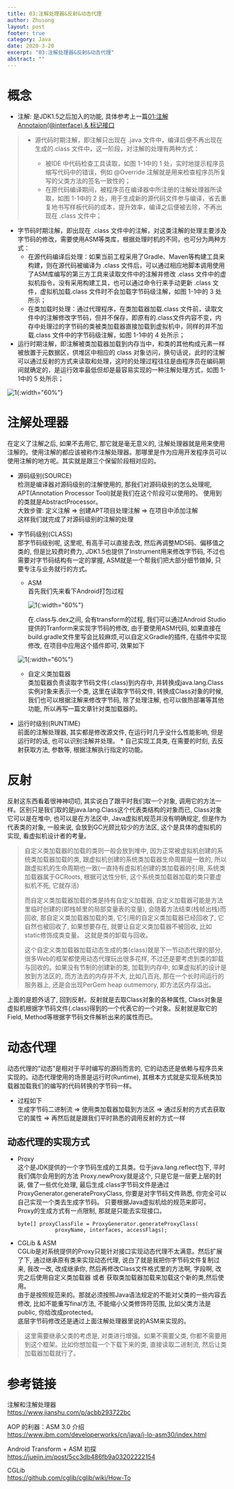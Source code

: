 ```yaml
---
title: 03:注解处理器&反射&动态代理
author: Zhusong
layout: post
footer: true
category: Java
date: 2020-3-20
excerpt: "03:注解处理器&反射&动态代理"
abstract: ""
---
```


# 概念
* 注解: 是JDK1.5之后加入的功能, 具体参考上一篇[01:注解Annotaion(@interface) & 标记接口](/java-anotation)

> * 源代码时期注解，即注解只出现在 .java 文件中，编译后便不再出现在生成的.class 文件中，这一阶段，对注解的处理有两种方式： 
>  
> 	* 被IDE 中代码检查工具读取，如图 1-1中的 1 处，实时地提示程序员缩写代码中的错误，例如 @Override 注解就是用来检查程序员所复写的父类方法的签名一致性的；
>	* 在原代码编译期间，被程序员在编译器中所注册的注解处理器所读取，如图 1-1中的 2 处，用于生成新的源代码文件参与编译，省去重复地书写样板代码的成本，提升效率，编译之后便被去除，不再出现在 .class 文件中；
* 字节码时期注解，即出现在 .class 文件中的注解，对这类注解的处理主要涉及字节码的修改，需要使用ASM等类库，根据处理时机的不同，也可分为两种方式：
	* 在源代码编译后处理：如果当前工程采用了Gradle、Maven等构建工具来构建，则在源代码被编译为 .class 文件后，可以通过相应地脚本调用使用了ASM库编写的第三方工具来读取文件中的注解并修改 .class 文件中的虚拟机指令，没有采用构建工具，也可以通过命令行来手动更新 .class 文件，虚拟机加载.class 文件时不会加载字节码级注解，如图 1-1中的 3 处所示；
	* 在类加载时处理：通过代理程序，在类加载器加载.class 文件前，读取文件中的注解修改字节码，但并不保存，即原有的.class文件内容不变，内存中处理过的字节码的类被类加载器直接加载到虚拟机中，同样的并不加载.class 文件中的字节码级注解，如图 1-1中的 4 处所示；
* 运行时期注解，即注解被类加载器加载到内存当中，和类的其他构成元素一样被放置于元数据区，供堆区中相应的 class 对象访问，换句话说，此时的注解可以通过反射的方式来读取和处理，这时的处理过程往往是由程序员在编码期间就确定的，是运行效率最低但却是最容易实现的一种注解处理方式，如图 1-1中的 5 处所示；
> 
![1]({{site.assets_path}}/img/java/java_annotation_processor.png){:width="60%"}
>

# 注解处理器
在定义了注解之后, 如果不去用它, 那它就是毫无意义的, 注解处理器就是用来使用注解的。使用注解的都应该被称作注解处理器。那哪里是作为应用开发程序员可以使用注解的地方呢。其实就是跟三个保留阶段相对应的。
	
* 源码级别(SOURCE)  
检测是编译器对源码级别的注解使用的, 那我们对源码级别的怎么处理呢, APT(Annotation Processor Tool)就是我们在这个阶段可以使用的。  使用到的类就是AbstractProcessor。  
	大致步骤: 定义注解 => 创建APT项目处理注解 => 在项目中添加注解    
	这样我们就完成了对源码级别的注解的处理
	
* 字节码级别(CLASS)  
那字节码级别呢, 这里呢, 有高手可以直接去改, 然后再调整MD5码、偏移值之类的, 但是比较费时费力, JDK1.5也提供了Instrument用来修改字节码, 不过也需要对字节码结构有一定的掌握, ASM就是一个帮我们把大部分细节做掉, 只要专注与业务就行的方式。
		
	* ASM   
	首先我们先来看下Android打包过程  
	
		> 
		![1]({{site.assets_path}}/img/android/android-aapt.png){:width="60%"}
		>	

		在.class与.dex之间, 会有transform的过程, 我们可以通过Android Studio提供的Tranform来实现字节码的修改, 由于要使用ASM代码, 如果直接在build.gradle文件里写会比较麻烦,可以自定义Gradle的插件, 在插件中实现修改, 在项目中应用这个插件即可, 效果如下
	> 
	![1]({{site.assets_path}}/img/android/android-grale-plugin.png){:width="60%"}
	>	
	* 自定义类加载器   
		类加载器负责读取字节码文件(.class)到内存中, 并转换成java.lang.Class实例对象来表示一个类, 这里在读取字节码文件, 转换成Class对象的时候, 我们也可以根据注解来修改字节码, 除了处理注解, 也可以做热部署等其他功能, 所以再写一篇文章针对类加载器的。
			
* 运行时级别(RUNTIME)  
前面的注解处理器, 其实都是修改源文件, 在运行时几乎没什么性能影响, 但是运行时的话, 也可以识别注解并处理。
		*  自己实现工具类, 在需要的时刻, 去反射获取方法, 参数等, 根据注解执行指定的功能。

# 反射
反射这东西看着很神神叨叨, 其实说白了跟平时我们取一个对象, 调用它的方法一样。区别只是我们取的是java.lang.Class这个代表类结构的对象而已, Class对象它可以是在堆中, 也可以是在方法区中, Java虚拟机规范并没有明确规定, 但是作为代表类的对象, 一般来说, 会放到GC光顾比较少的方法区, 这个是具体的虚拟机的实现, 看虚拟机设计者的考量。

> 自定义类加载器的加载的类则一般会放到堆中, 因为正常被虚拟机创建的系统类加载器加载的类, 跟虚拟机创建的系统类加载器生命周期是一致的, 所以跟虚拟机的生命周期也一致(一直持有虚拟机创建的类加载器的引用, 系统类加载器属于GCRoots, 根据可达性分析, 这个系统类加载器加载的类只要虚拟机不死, 它就存活)  
> 
> 而自定义类加载器加载的类是持有自定义加载器, 自定义加载器可能是方法里临时创建的(即栈帧里的局部变量表的变量), 会随着方法结束(栈帧出栈)而回收, 那自定义类加载器加载的类, 它引用的自定义类加载器已经回收了, 它自然也被回收了, 如果想要存在, 就要让自定义类加载器不被回收, 比如static修饰成类变量。 这就是类的卸载与回收。
> 
> 这个自定义类加载器加载动态生成的类(class)就是下一节动态代理的部分, 很多Web的框架都使用动态代理玩出很多花样, 不过还是要考虑到类的卸载与回收的。如果没有节制的创建新的类, 加载到内存中, 如果虚拟机的设计是放到方法区的, 而方法去的内存并不大, 比如几百兆, 那在一个长时间运行的服务器上, 还是会出现PerGem heap outmemory, 即方法区内存溢出。
> 

上面的是题外话了, 回到反射。反射就是去取Class对象的各种属性, Class对象是虚拟机根据字节码文件(.class)得到的一个代表它的一个对象。反射就是取它的Field, Method等根据字节码文件解析出来的属性而已。
		
# 动态代理
动态代理的“动态”是相对于平时编写的源码而言的, 它的动态还是依赖与程序员来实现的。动态代理使用的场景是运行时(Runtime), 其根本方式就是实现系统类加载器加载我们的编写的代码转换的字节码一样。  

* 过程如下  
生成字节码二进制流 => 使用类加载器加载到方法区 => 通过反射的方式去获取它的属性 => 再然后就是跟我们平时熟悉的调用反射的方式一样

## 动态代理的实现方式

* Proxy  
	这个是JDK提供的一个字节码生成的工具类。位于java.lang.reflect包下, 平时我们偶尔会用到的方法 Proxy.newProxy就是这个, 只是它是一层更上层的封装, 做了一些优化处理, 最后生成.class字节码文件是通过 ProxyGenerator.generateProxyClass, 你要是对字节码文件熟悉, 你完全可以自己实现一个类去生成字节码。 只要根据Java虚拟机给的规范来即可。  
	Proxy的生成方式有一点限制, 那就是只能去实现接口。
	
	```
	byte[] proxyClassFile = ProxyGenerator.generateProxyClass(
                proxyName, interfaces, accessFlags);
	```
	
* CGLib & ASM  
	CGLib是对系统提供的Proxy只能针对接口实现动态代理不太满意。然后扩展了下, 通过继承原有类来实现动态代理, 说白了就是我把你字节码文件复制过来, 我改一改, 改成继承你, 然后再修改Class文件格式里的方法啊, 字段啊, 改完之后使用自定义类加载器 或者 获取类加载器加载来加载这个新的类,然后使用。  
	由于是按照规范来的。那就必须按照Java语法规定的不能对父类的一些内容去修改, 比如不能重写final方法, 不能缩小父类修饰符范围, 比如父类方法是public, 你给改成protected。  
	底层字节码修改还是通过上面注解处理器里说的ASM来实现的。
> 这里需要继承父类的考虑是, 对类进行增强。如果不需要父类, 你都不需要用到这个框架。比如你想加载一个下载下来的类, 直接读取二进制流, 然后让类加载器加载就行了。


# 参考链接
  
注解和注解处理器    
<https://www.jianshu.com/p/acbb293722bc>

AOP 的利器：ASM 3.0 介绍  
<https://www.ibm.com/developerworks/cn/java/j-lo-asm30/index.html>

Android Transform + ASM 初探  
<https://juejin.im/post/5cc3db486fb9a03202222154>

CGLib  
<https://github.com/cglib/cglib/wiki/How-To>